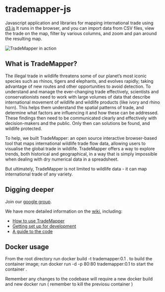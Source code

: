 trademapper-js
==============

Javascript application and libraries for mapping international trade using
[d3.js](http://d3js.org/)  It runs in the browser, and you can import data
from CSV files, view the trade on the map, filter by various columns, and
zoom and pan around the resulting map.

![TradeMapper in action](https://raw.githubusercontent.com/trademapper/trademapper-js/master/screenshot/trademapper.png)

What is TradeMapper?
--------------------

The illegal trade in wildlife threatens some of our planet’s most iconic
species such as rhinos, tigers and elephants, and evolves rapidly; taking
advantage of new routes and other opportunities to avoid detection. To
understand and manage the ever-changing trade effectively, scientists and
conservationists need to work with large volumes of data that describe
international movement of wildlife and wildlife products (like ivory and rhino
horn). This helps them understand the spatial patterns of trade, and determine
what factors are influencing it and how these can be addressed.  These findings
then need to be communicated clearly and effectively with decision-makers and
the public.  Only then can solutions be found, and wildlife protected.

To help, we built TradeMapper: an open source interactive browser-based tool
that maps international wildlife trade flow data, allowing users to visualise
the global trade in wildlife.  TradeMapper offers a way to explore trends, both
historical and geographical, in a way that is simply impossible when dealing
with dry numerical data in a spreadsheet.

But ultimately, TradeMapper is not limited to wildlife data - it can map
international trade of any variety.

Digging deeper
--------------

Join our [google group](https://groups.google.com/d/forum/trademapper).

We have more detailed information on the [wiki](https://github.com/trademapper/trademapper-js/wiki), including:

* [How to use TradeMapper](https://github.com/trademapper/trademapper-js/wiki/How-to-use-trademapper)
* [Getting set up for development](https://github.com/trademapper/trademapper-js/wiki/Development)
* [A guide to the code](https://github.com/trademapper/trademapper-js/wiki/Guide-to-the-code)

Docker usage
-------------

From the root directory run docker build -t trademapper:0.1 . to build the container image; run docker run -d -p 80:80 trademapper:0.1 to start the container .

Remember any changes to the codebase will require a new docker build and new docker run ( remember to kill the previosu container )
